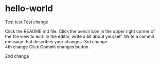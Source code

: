 # hello-world

Test test
Test change 


Click the README.md file.
Click the  pencil icon in the upper right corner of the file view to edit.
In the editor, write a bit about yourself.
Write a commit message that describes your changes.
3rd change
<br>
4th change
Click Commit changes button.

2nd change
